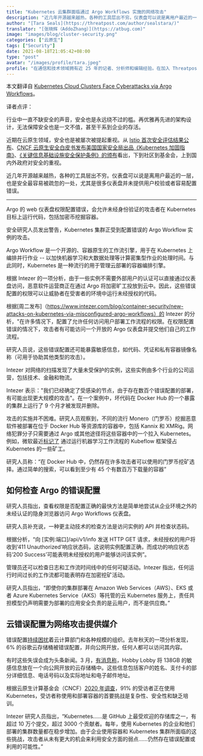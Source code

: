 ```yaml
---
title: "Kubernetes 云集群面临通过 Argo Workflows 实施的网络攻击"
description: "近几年开源越来越热，各种的工具层出不穷。仪表盘可以说是离用户最近的一层，也是安全最容易被疏忽的一处，尤其是很多仪表盘并未提供用户校验或者容易配置错误。"
author: "[Tara Seals](https://threatpost.com/author/sealstara/)"
translator: "[张晓辉（AddoZhang）](https://atbug.com)"
image: "images/blog/cluster-security.png"
categories: ["云原生"]
tags: ["Security"]
date: 2021-08-18T21:05:42+08:00
type: "post"
avatar: "/images/profile/tara.jpeg"
profile: "在通信和技术领域拥有近 25 年的记者、分析师和编辑经验。在加入 Threatpost 之前，Tara 是 Infosecurity Magazine 的北美新闻主管，并在 Informa（前身为 Virgo Publishing）工作了 13 年，在专注于服务提供商和企业领域的出版物中担任执行编辑和主编。"
---
```

本文翻译自 [Kubernetes Cloud Clusters Face Cyberattacks via Argo Workflows](https://threatpost.com/kubernetes-cyberattacks-argo-workflows/167997/)。

译者点评：

行业中一直不缺安全的声音，安全也是永远绕不过的槛。再优雅再先进的架构设计，无法保障安全也是一文不值，甚至干系到企业的存活。

近期在云原生领域，安全也是被屡次被提起重视。从 [Istio 首次安全评估结果公布](https://cloudnative.to/blog/istio-first-security-assessment/)、[CNCF 云原生安全白皮书发布](https://mp.weixin.qq.com/s/W8oT2YabhHNSLsWXJbPSnw)[美国国家安全局出品《Kubernetes 加固指南》](https://mp.weixin.qq.com/s/PRXtfz2Vc3Q8dhjoazY8Pw)、[《关键信息基础设施安全保护条例》的颁布](http://www.gov.cn/zhengce/content/2021-08/17/content_5631671.htm)看出，下到社区到基金会，上到国内外政府对安全的重视。

近几年开源越来越热，各种的工具层出不穷。仪表盘可以说是离用户最近的一层，也是安全最容易被疏忽的一处，尤其是很多仪表盘并未提供用户校验或者容易配置错误。

---

Argo 的 web 仪表盘权限配置错误，会允许未经身份验证的攻击者在 Kubernetes 目标上运行代码，包括加密币挖掘容器。

安全研究人员发出警告，Kubernetes 集群正受到配置错误的 Argo Workflow 实例的攻击。

Argo Workflow 是一个开源的、容器原生的工作流引擎，用于在 Kubernetes 上编排并行作业 -- 以加快机器学习和大数据处理等计算密集型作业的处理时间。与此同时，Kubernetes 是一种流行的用于管理云部署的容器编排引擎。

根据 Intezer 的一项分析，由于一些实例不需要外部用户的认证可以直接通过仪表盘访问，恶意软件运营商正在通过 Argo 将加密旷工投放到云中。因此，这些错误配置的权限可以让威胁者在受害者的环境中运行未经授权的代码。

根据[周二发布]（https://www.intezer.com/blog/container-security/new-attacks-on-kubernetes-via-misconfigured-argo-workflows）的 Intezer 的分析，"在许多情况下，配置了允许任何访问用户部署工作流程的权限。在权限配置错误的情况下，攻击者有可能访问一个开放的 Argo 仪表盘并提交他们自己的工作流程。

研究人员说，这些错误配置还可能暴露敏感信息，如代码、凭证和私有容器镜像名称（可用于协助其他类型的攻击）。

Intezer 对网络的扫描发现了大量未受保护的实例，这些实例由多个行业的公司运营，包括技术、金融和物流。

Intezer 表示："我们已经确定了受感染的节点，由于存在数百个错误配置的部署，有可能出现更大规模的攻击"。在一个案例中，坏代码在 Docker Hub 的一个暴露的集群上运行了 9 个月才被发现并删除。

攻击的实施并不困难。研究人员观察到，不同的流行 Monero（门罗币）挖掘恶意软件被部署在位于 Docker Hub 等资源库的容器中，包括 Kannix 和 XMRig。网络犯罪分子只需要通过 Argo 或其他途径将这些容器中的一个拉入 Kubernetes。例如，微软最近[标记了](https://threatpost.com/microsoft-cryptomining-kubeflow/166777/) 通过运行机器学习工作流程的 Kubeflow 框架侵占 Kubernetes 的一些矿工。

研究人员称：“在 Docker Hub 中，仍然存在许多攻击者可以使用的门罗币挖矿选择。通过简单的搜索，可以看到至少有 45 个有数百万下载量的容器”

## 如何检查 Argo 的错误配置

研究人员指出，查看权限是否配置正确的最快方法是简单地尝试从企业环境之外的未经认证的隐身浏览器访问 Argo Workflows 仪表盘。

研究人员补充说，一种更主动技术的检查方法是访问实例的 API 并检查状态码。

根据分析，“向 [实例:端口]/api/v1/info 发送 HTTP GET 请求，未经授权的用户将收到‘411 Unauthorized’响应状态码，这说明实例配置正确，而成功的响应状态码‘200 Success’可能表明未经授权的用户能够访问该实例”。

管理员还可以检查日志和工作流时间线中的任何可疑活动。Intezer 指出，任何运行时间过长的工作流都可能表明存在加密挖矿活动。

研究人员指出，“即使你的集群部署在 Amazon Web Services（AWS）、EKS 或者 Azure Kubernetes Service（AKS）等托管的云 Kubernetes 服务上，责任共担模型仍声明需要为部署的应用安全负责的是云用户，而不是供应商。”

## 云错误配置为网络攻击提供媒介

错误配置[持续困扰](https://threatpost.com/google-cloud-buckets-exposed-misconfiguration/159429/)着云计算部门和各种规模的组织。去年秋天的一项分析发现，6% 的谷歌云存储桶被错误配置，并向公网开放，任何人都可以访问其内容。

有时这些失误会成为头条新闻。3 月，[有消息称](https://threatpost.com/hobby-lobby-customer-data-cloud-misconfiguration/164980/)，Hobby Lobby 将 138GB 的敏感信息放在一个向公网开放的云存储桶中。这些信息包括客户的姓名、支付卡的部分详细信息、电话号码以及实际地址和电子邮件地址。

根据云原生计算基金会（CNCF）[2020 年调查](https://www.cncf.io/wp-content/uploads/2020/11/CNCF_Survey_Report_2020.pdf)，91% 的受访者正在使用 Kubernetes，受访者称使用和部署容器的首要挑战是复杂性、安全性和缺乏培训。

Intezer 研究人员指出，“Kubernetes......是 GitHub 上最受欢迎的存储库之一，有超过 10 万个提交，超过 3000 个贡献者。每年，使用 Kubernetes 的企业和他们部署的集群数量都在稳步增加。由于企业使用容器和 Kubernetes 集群所面临的这些挑战，攻击者从未有更大的机会来利用安全方面的弱点......仍然存在错误配置或利用的可能性。”